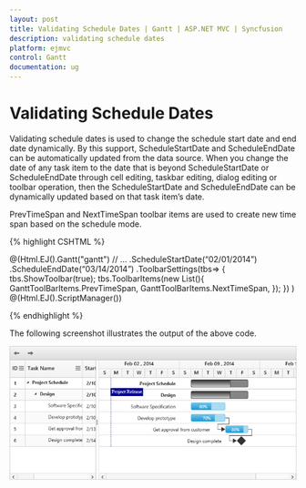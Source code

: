 ```yaml
---
layout: post
title: Validating Schedule Dates | Gantt | ASP.NET MVC | Syncfusion
description: validating schedule dates
platform: ejmvc
control: Gantt
documentation: ug
---
```


# Validating Schedule Dates

Validating schedule dates is used to change the schedule start date and end date dynamically. By this support, ScheduleStartDate and ScheduleEndDate can be automatically updated from the data source. When you change the date of any task item to the date that is beyond ScheduleStartDate or ScheduleEndDate through cell editing, taskbar editing, dialog editing or toolbar operation, then the ScheduleStartDate and ScheduleEndDate can be dynamically updated based on that task item’s date.

PrevTimeSpan and NextTimeSpan toolbar items are used to create new time span based on the schedule mode.

{% highlight CSHTML %}

@(Html.EJ().Gantt("gantt")
	// ...
	.ScheduleStartDate(“02/01/2014”)
	.ScheduleEndDate(“03/14/2014”)
	.ToolbarSettings(tbs=>
			{
				tbs.ShowToolbar(true);
				tbs.ToolbarItems(new List<GanttToolBarItems>(){
					GanttToolBarItems.PrevTimeSpan,
					GanttToolBarItems.NextTimeSpan,
				});
			}) 
	)
@(Html.EJ().ScriptManager())

{% endhighlight %}

The following screenshot illustrates the output of the above code.

![](Validating-Schedule-Dates_images/Validating-Schedule-Dates_img1.png)

